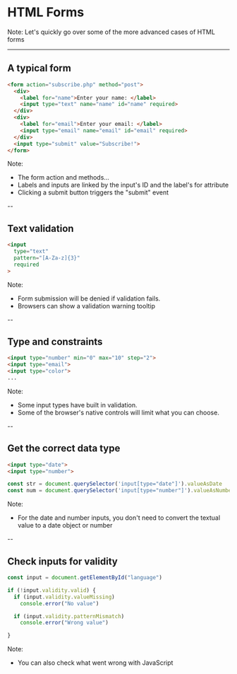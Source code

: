 # HTML Forms

Note:
Let's quickly go over some of the more advanced cases of HTML forms

---

## A typical form
```html []
<form action="subscribe.php" method="post">
  <div>
    <label for="name">Enter your name: </label>
    <input type="text" name="name" id="name" required>
  </div>
  <div>
    <label for="email">Enter your email: </label>
    <input type="email" name="email" id="email" required>
  </div>
  <input type="submit" value="Subscribe!">
</form>
```

Note:
- The form action and methods...
- Labels and inputs are linked by the input's ID and the label's for attribute
- Clicking a submit button triggers the "submit" event

--

## Text validation
```html
<input
  type="text"
  pattern="[A-Za-z]{3}"
  required
>
```

Note:
- Form submission will be denied if validation fails.  
- Browsers can show a validation warning tooltip

--

## Type and constraints
```html
<input type="number" min="0" max="10" step="2">
<input type="email">
<input type="color">
...
```

Note:
- Some input types have built in validation.
- Some of the browser's native controls will limit what you can choose.

--

## Get the correct data type
```html []
<input type="date">
<input type="number">
```

```js []
const str = document.querySelector('input[type="date"]').valueAsDate
const num = document.querySelector('input[type="number"]').valueAsNumber
```

Note:
- For the date and number inputs, you don't need to convert the textual value to a date object or number

--

## Check inputs for validity
```js [3,4,7]
const input = document.getElementById("language")

if (!input.validity.valid) {
  if (input.validity.valueMissing)
    console.error("No value")

  if (input.validity.patternMismatch)
    console.error("Wrong value")

}
```

Note:
- You can also check what went wrong with JavaScript

